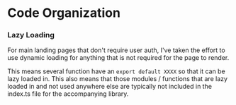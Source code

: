 # Code Organization

### Lazy Loading

For main landing pages that don't require user auth, I've taken the effort to use dynamic loading for anything that is not required for the page to render.

This means several function have an `export default XXXX` so that it can be lazy loaded in. This also means that those modules / functions that are lazy loaded in and not used anywhere else are typically not included in the index.ts file for the accompanying library.
